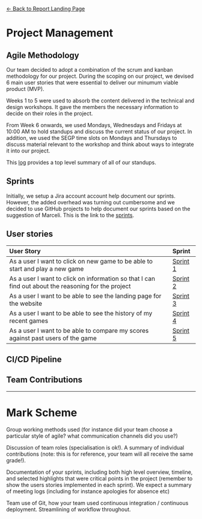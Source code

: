 [&#8592; Back to Report Landing Page](../README.md)
# Project Management
## Agile Methodology
Our team decided to adopt a combination of the scrum and kanban methodology for our project. During the scoping on our project, we devised 6 main user stories that were essential to deliver our minumum viable product (MVP).




Weeks 1 to 5 were used to absorb the content delivered in the technical and design workshops. It gave the members the necessary information to decide on their roles in the project.

From Week 6 onwards, we used Mondays, Wednesdays and Fridays at 10:00 AM to hold standups and discuss the current status of our project. In addition, we used the SEGP time slots on Mondays and Thursdays to discuss material relevant to the workshop and think about ways to integrate it into our project. 

This [log](../../Meetings/README.md) provides a top level summary of all of our standups.

## Sprints
Initially, we setup a Jira account account help document our sprints. However, the added overhead was turning out cumbersome and we decided to use GitHub projects to help document our sprints based on the suggestion of Marceli. This is the link to the [sprints](https://github.com/keane-fernandes/Group1Project/projects).

## User stories



| User Story                                                                                          | Sprint                                                                  |
| :-------------------------------------------------------------------------------------------------- | :---------------------------------------------------------------------- |
| As a user I want to click on new game to  be able to start and play a new game                      | [Sprint 1](https://github.com/keane-fernandes/Group1Project/projects/1) |
| As a user I want to click on information so that I can find out about the reasoning for the project | [Sprint 2](https://github.com/keane-fernandes/Group1Project/projects/3) |
| As a user I want to be able to see the landing page for the website                                 | [Sprint 3](https://github.com/keane-fernandes/Group1Project/projects/4) |
| As a user I want to be able to see the history of my recent games                                   | [Sprint 4](https://github.com/keane-fernandes/Group1Project/projects/5) |
| As a user I want to be able to compare my scores against past users of the game                     | [Sprint 5](https://github.com/keane-fernandes/Group1Project/projects/6) |


## CI/CD Pipeline

## Team Contributions



---
# Mark Scheme
Group working methods used (for instance did your team choose a particular style of agile? what communication channels did you use?) 

Discussion of team roles (specialisation is ok!). A summary of individual contributions (note: this is for reference, your team will all receive the same grade!). 

Documentation of your sprints, including both high level overview, timeline, and selected highlights that were critical points in the project (remember to show the users stories implemented in each sprint). We expect a summary of meeting logs (including for instance apologies for absence etc) 

Team use of Git, how your team used continuous integration / continuous deployment. Streamlining of workflow throughout. 